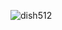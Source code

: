 ![dish512](https://user-images.githubusercontent.com/38581319/127725334-dc5bb331-b310-43ab-a0b8-0888517498e3.png)
